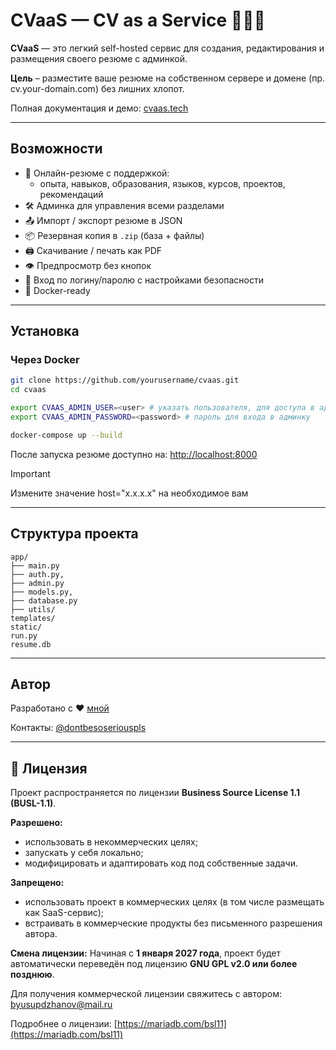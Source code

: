 # CVaaS — CV as a Service 🧑‍💻📄

**CVaaS** — это легкий self-hosted сервис для создания, редактирования и размещения своего резюме с админкой.

**Цель** – разместите ваше резюме на собственном сервере и домене (пр. cv.your-domain.com) без лишних хлопот.

Полная документация и демо: [cvaas.tech](https://cvaas.tech)

---

## Возможности

- 📄 Онлайн-резюме с поддержкой:
  - опыта, навыков, образования, языков, курсов, проектов, рекомендаций
- 🛠 Админка для управления всеми разделами
- 📤 Импорт / экспорт резюме в JSON
- 📦 Резервная копия в `.zip` (база + файлы)
- 🖨️ Скачивание / печать как PDF
- 👁 Предпросмотр без кнопок
- 🔐 Вход по логину/паролю с настройками безопасности
- 🐳 Docker-ready

---

## Установка

### Через Docker

```bash
git clone https://github.com/yourusername/cvaas.git
cd cvaas

export CVAAS_ADMIN_USER=<user> # указать пользователя, для доступа в админку
export CVAAS_ADMIN_PASSWORD=<password> # пароль для входа в админку

docker-compose up --build
```

После запуска резюме доступно на: [http://localhost:8000](http://localhost:8000)

> [!IMPORTANT]  
> Измените значение host="x.x.x.x" на необходимое вам

---

## Структура проекта

```
app/
├── main.py 
├── auth.py, 
├── admin.py 
├── models.py, 
├── database.py
├── utils/             
templates/             
static/               
run.py               
resume.db              
```

---

## Автор

Разработано с ❤️ [мной](https://github.com/byusupdzhanov)

Контакты: [@dontbesoseriouspls](https://t.me/dontbesoseriouspls)

---

## 📄 Лицензия

Проект распространяется по лицензии **Business Source License 1.1 (BUSL-1.1)**.

**Разрешено:**

* использовать в некоммерческих целях;
* запускать у себя локально;
* модифицировать и адаптировать код под собственные задачи.

**Запрещено:**

* использовать проект в коммерческих целях (в том числе размещать как SaaS-сервис);
* встраивать в коммерческие продукты без письменного разрешения автора.

**Смена лицензии:**
Начиная с **1 января 2027 года**, проект будет автоматически переведён под лицензию **GNU GPL v2.0 или более позднюю**.

Для получения коммерческой лицензии свяжитесь с автором:
[byusupdzhanov@mail.ru](mailto:byusupdzhanov.ru)

Подробнее о лицензии: [https://mariadb.com/bsl11](https://mariadb.com/bsl11)


